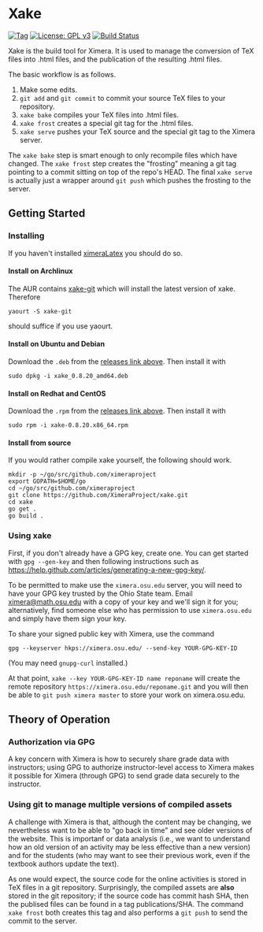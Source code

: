 # Xake

[![Tag](https://img.shields.io/github/tag/XimeraProject/xake.svg?style=flat-square)](https://github.com/XimeraProject/xake/tags)
[![License: GPL v3](https://img.shields.io/badge/license-GPL%20v3-blue.svg?style=flat-square)](https://github.com/XimeraProject/xake/blob/master/LICENSE.md)
[![Build Status](https://travis-ci.org/XimeraProject/xake.svg?branch=master)](https://travis-ci.org/XimeraProject/xake)

Xake is the build tool for Ximera.  It is used to manage the
conversion of TeX files into .html files, and the publication of the
resulting .html files.

The basic workflow is as follows.

1) Make some edits.
2) `git add` and `git commit` to commit your source TeX files to your repository.
3) `xake bake` compiles your TeX files into .html files.
4) `xake frost` creates a special git tag for the .html files.
5) `xake serve` pushes your TeX source and the special git tag to the Ximera server.

The `xake bake` step is smart enough to only recompile files which
have changed.  The `xake frost` step creates the "frosting" meaning a
git tag pointing to a commit sitting on top of the repo's HEAD.  The
final `xake serve` is actually just a wrapper around `git push` which
pushes the frosting to the server.

## Getting Started

### Installing

If you haven't installed [ximeraLatex](https://github.com/XimeraProject/ximeraLatex) you should do so.

#### Install on Archlinux

The AUR contains [xake-git](https://aur.archlinux.org/packages/xake-git/) which will install the latest version of xake.  Therefore
```
yaourt -S xake-git
```
should suffice if you use yaourt.

#### Install on Ubuntu and Debian

Download the `.deb` from the [releases link above](https://github.com/XimeraProject/xake/releases).  Then install it with
```
sudo dpkg -i xake_0.8.20_amd64.deb
```

#### Install on Redhat and CentOS

Download the `.rpm` from the [releases link above](https://github.com/XimeraProject/xake/releases).  Then install it with
```
sudo rpm -i xake-0.8.20.x86_64.rpm
```

#### Install from source

If you would rather compile xake yourself, the following should work.
```
mkdir -p ~/go/src/github.com/ximeraproject
export GOPATH=$HOME/go
cd ~/go/src/github.com/ximeraproject
git clone https://github.com/XimeraProject/xake.git
cd xake
go get .
go build .

```

### Using xake

First, if you don't already have a GPG key, create one.  You can get
started with `gpg --gen-key` and then following instructions such as
<https://help.github.com/articles/generating-a-new-gpg-key/>.

To be permitted to make use the `ximera.osu.edu` server, you will need
to have your GPG key trusted by the Ohio State team.  Email
ximera@math.osu.edu with a copy of your key and we'll sign it for you;
alternatively, find someone else who has permission to use
`ximera.osu.edu` and simply have them sign your key.

To share your signed public key with Ximera, use the command

`gpg --keyserver hkps://ximera.osu.edu/ --send-key YOUR-GPG-KEY-ID`

(You may need `gnupg-curl` installed.)

At that point, `xake --key YOUR-GPG-KEY-ID name reponame` will create
the remote repository `https://ximera.osu.edu/reponame.git` and you
will then be able to `git push ximera master` to store your work on
ximera.osu.edu.

## Theory of Operation

### Authorization via GPG

A key concern with Ximera is how to securely share grade data with
instructors; using GPG to authorize instructor-level access to Ximera
makes it possible for Ximera (through GPG) to send grade data securely
to the instructor.

### Using git to manage multiple versions of compiled assets

A challenge with Ximera is that, although the content may be changing,
we nevertheless want to be able to "go back in time" and see older
versions of the website.  This is importanf or data analysis (i.e., we
want to understand how an old version of an activity may be less
effective than a new version) and for the students (who may want to
see their previous work, even if the textbook authors update the
text).

As one would expect, the source code for the online activities is
stored in TeX files in a git repository.  Surprisingly, the compiled
assets are **also** stored in the git repository; if the source code
has commit hash SHA, then the publised files can be found in a tag
publications/SHA.  The command `xake frost` both creates this tag and
also performs a `git push` to send the commit to the server.


